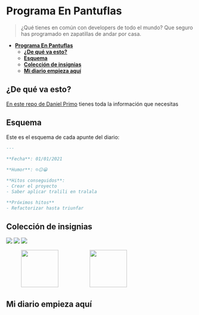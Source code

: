 # **Programa En Pantuflas**

> ¿Qué tienes en común con developers de todo el mundo? Que seguro has programado en zapatillas de andar por casa.



   * [<strong>Programa En Pantuflas</strong>](#programa-en-pantuflas)
      * [<strong>¿De qué va esto?</strong>](#de-qué-va-esto)
      * [<strong>Esquema</strong>](#esquema)
      * [<strong>Colección de insignias</strong>](#colección-de-insignias)
      * [<strong>Mi diario empieza aquí</strong>](#mi-diario-empieza-aquí)



## **¿De qué va esto?**

[En este repo de Daniel Primo](https://github.com/delineas/reto-programa-en-pantuflas) tienes toda la información que necesitas

## **Esquema**

Este es el esquema de cada apunte del diario:

```markdown
---
​
**Fecha**: 01/01/2021

**Humor**: ☹️😐😀

**Hitos conseguidos**:
- Crear el proyecto
- Saber aplicar tralili en tralala

**Próximos hitos**
- Refactorizar hasta triunfar
```

## **Colección de insignias**


![](https://img.shields.io/badge/Pantufla_1-1/1-green?logo=data:image/png;base64,iVBORw0KGgoAAAANSUhEUgAAABgAAAALCAYAAAESMn1bAAAABGdBTUEAALGPC/xhBQAAAQxJREFUOBGtkzsOAVEUho1XoaHVUKqVFsAi0EhEPQtQK21Ar7YAtUZiAVQSQTQq0ZDxHe65Zm68gpN8Of953sm9mVgMC4KgJN5DrPFJOEnCmlYkkfc0TXugGl+0mnzVBq6g2Ied5HVvHr1xGyMxEyvYgtggUnQDGjowljw+oXV0Ba4f7fm+n9PCV55FI7DX8XIJjXFQOyDK7waGNHWhBVPYg1jv4aBUtIBMhbTNJynIC1sLx6F5ubVr3++3ZI8ygs09UJsjfPjtKfQQFtXM5gU+AQ0Th93E5NM695FnKAtHOENBhvB1WELLxBl0G2agFv2bnp1Gt3yZWPNZj5u/td9fXuryV9kndwf+EV8AiiIWaJvPWVAAAAAASUVORK5CYII=)
![](https://img.shields.io/badge/Pantufla_5-1/5-yellow?logo=data:image/png;base64,iVBORw0KGgoAAAANSUhEUgAAABgAAAALCAYAAAESMn1bAAAABGdBTUEAALGPC/xhBQAAAQxJREFUOBGtkzsOAVEUho1XoaHVUKqVFsAi0EhEPQtQK21Ar7YAtUZiAVQSQTQq0ZDxHe65Zm68gpN8Of953sm9mVgMC4KgJN5DrPFJOEnCmlYkkfc0TXugGl+0mnzVBq6g2Ied5HVvHr1xGyMxEyvYgtggUnQDGjowljw+oXV0Ba4f7fm+n9PCV55FI7DX8XIJjXFQOyDK7waGNHWhBVPYg1jv4aBUtIBMhbTNJynIC1sLx6F5ubVr3++3ZI8ygs09UJsjfPjtKfQQFtXM5gU+AQ0Th93E5NM695FnKAtHOENBhvB1WELLxBl0G2agFv2bnp1Gt3yZWPNZj5u/td9fXuryV9kndwf+EV8AiiIWaJvPWVAAAAAASUVORK5CYII=)
![](https://img.shields.io/badge/Pantufla_15-1/15-lightgrey?logo=data:image/png;base64,iVBORw0KGgoAAAANSUhEUgAAABgAAAALCAYAAAESMn1bAAAABGdBTUEAALGPC/xhBQAAAQxJREFUOBGtkzsOAVEUho1XoaHVUKqVFsAi0EhEPQtQK21Ar7YAtUZiAVQSQTQq0ZDxHe65Zm68gpN8Of953sm9mVgMC4KgJN5DrPFJOEnCmlYkkfc0TXugGl+0mnzVBq6g2Ied5HVvHr1xGyMxEyvYgtggUnQDGjowljw+oXV0Ba4f7fm+n9PCV55FI7DX8XIJjXFQOyDK7waGNHWhBVPYg1jv4aBUtIBMhbTNJynIC1sLx6F5ubVr3++3ZI8ygs09UJsjfPjtKfQQFtXM5gU+AQ0Th93E5NM695FnKAtHOENBhvB1WELLxBl0G2agFv2bnp1Gt3yZWPNZj5u/td9fXuryV9kndwf+EV8AiiIWaJvPWVAAAAAASUVORK5CYII=)


<figure style="display:inline" class="image"><img src="https://raw.githubusercontent.com/delineas/reto-programa-en-pantuflas/main/badges/programaenpantuflas-pantufla1.png" height="100" width="100"></figure>
<figure style="display:inline" class="image"><img src="https://raw.githubusercontent.com/delineas/reto-programa-en-pantuflas/main/badges/badge-boton-malandriner.png" height="100" width="100"></figure>


## **Mi diario empieza aquí**

